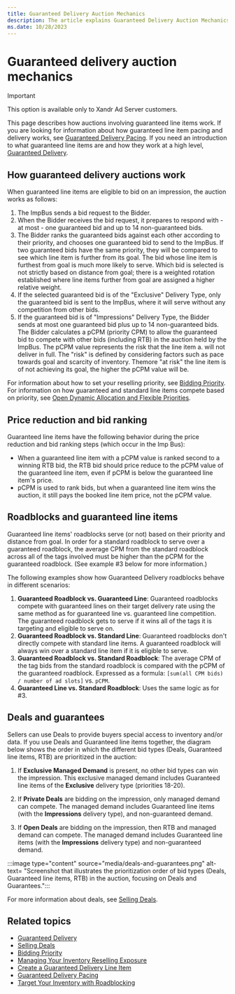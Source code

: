 ```yaml
---
title: Guaranteed Delivery Auction Mechanics
description: The article explains Guaranteed Delivery Auction Mechanics option which available only to Xandr Ad Server customers.
ms.date: 10/28/2023
---
```


# Guaranteed delivery auction mechanics

> [!IMPORTANT]
> This option is available only to Xandr Ad Server customers.

This page describes how auctions involving guaranteed line items work. If you are looking for information about how guaranteed line item pacing and delivery works, see [Guaranteed Delivery Pacing](guaranteed-delivery-pacing.md). If you need an introduction to what guaranteed line items are and how they work at a high level, [Guaranteed Delivery](guaranteed-delivery.md).

## How guaranteed delivery auctions work

When guaranteed line items are eligible to bid on an impression, the auction works as follows:

1.  The ImpBus sends a bid request to the Bidder.
1.  When the Bidder receives the bid request, it prepares to respond with - at most - one guaranteed bid and up to 14 non-guaranteed bids.
1.  The Bidder ranks the guaranteed bids against each other according to their priority, and chooses one guaranteed bid to send to the ImpBus. If two guaranteed bids have the same priority, they will be compared to see which line item is further from its goal. The bid whose line item is furthest from goal is much more likely to serve. Which bid is selected is not strictly based on distance from goal; there is a weighted rotation established where line items further from goal are assigned a higher relative weight.
1.  If the selected guaranteed bid is of the "Exclusive" Delivery Type, only the guaranteed bid is sent to the ImpBus, where it will serve without any competition from other bids.
1.  If the guaranteed bid is of "Impressions" Delivery Type, the Bidder sends at most one guaranteed bid plus up to 14 non-guaranteed bids. The Bidder calculates a pCPM (priority CPM) to allow the guaranteed bid to compete with other bids (including RTB) in the auction held by the ImpBus. The pCPM value represents the risk that the line item
    a. will not deliver in full. The "risk" is defined by considering factors such as pace towards goal and scarcity of inventory. Themore "at risk" the line item is of not achieving its goal, the higher the pCPM value will be.

For information about how to set your reselling priority, see [Bidding Priority](bidding-priority.md). For information on how guaranteed and standard line items compete based on
priority, see [Open Dynamic Allocation and Flexible Priorities](open-dynamic-allocation-and-flexible-priorities.md).

## Price reduction and bid ranking

Guaranteed line items have the following behavior during the price reduction and bid ranking steps (which occur in the Imp Bus):

- When a guaranteed line item with a pCPM value is ranked second to a winning RTB bid, the RTB bid should price reduce to the pCPM value of the guaranteed line item, even if pCPM is below the guaranteed line item's price.
- pCPM is used to rank bids, but when a guaranteed line item wins the auction, it still pays the booked line item price, not the pCPM value.

## Roadblocks and guaranteed line items

Guaranteed line items' roadblocks serve (or not) based on their priority and distance from goal. In order for a standard roadblock to serve over a guaranteed roadblock, the average CPM from the standard roadblock across all of the tags involved must be higher than the pCPM for the guaranteed roadblock. (See example \#3 below for more information.)

The following examples show how Guaranteed Delivery roadblocks behave in different scenarios:

1.  **Guaranteed Roadblock vs. Guaranteed Line**: Guaranteed roadblocks compete with guaranteed lines on their target delivery rate using the same method as for guaranteed line vs. guaranteed line competition. The guaranteed roadblock gets to serve if it wins all of the tags it is targeting and eligible to serve on.
1.  **Guaranteed Roadblock vs. Standard Line**: Guaranteed roadblocks don't directly compete with standard line items. A guaranteed roadblock will always win over a standard line item if it is eligible to serve.
1.  **Guaranteed Roadblock vs. Standard Roadblock**: The average CPM of the tag bids from the standard roadblock is compared with the pCPM of the guaranteed roadblock. Expressed as a formula:
    `[sum(all CPM bids) / number of ad slots]` vs. `pCPM`.
1.  **Guaranteed Line vs. Standard Roadblock**: Uses the same logic as for \#3.

## Deals and guarantees

Sellers can use Deals to provide buyers special access to inventory and/or data. If you use Deals and Guaranteed line items together, the diagram below shows the order in which the different bid types (Deals, Guaranteed line items, RTB) are prioritized in the auction:

1. If **Exclusive Managed Demand** is present, no other bid types can win the impression. This exclusive managed demand includes Guaranteed line items of the **Exclusive** delivery type (priorities 18-20).

1. If **Private Deals** are bidding on the impression, only managed demand can compete. The managed demand includes Guaranteed line items (with the **Impressions** delivery type), and non-guaranteed demand.

1. If **Open Deals** are bidding on the impression, then RTB and managed demand can compete. The managed demand includes Guaranteed line items (with the **Impressions** delivery type) and non-guaranteed demand.

:::image type="content" source="media/deals-and-guarantees.png" alt-text= "Screenshot that illustrates the prioritization order of bid types (Deals, Guaranteed line items, RTB) in the auction, focusing on Deals and Guarantees.":::

For more information about deals, see [Selling Deals](selling-deals.md).

## Related topics

- [Guaranteed Delivery](guaranteed-delivery.md)
- [Selling Deals](selling-deals.md)
- [Bidding Priority](bidding-priority.md)
- [Managing Your Inventory Reselling Exposure](managing-your-inventory-reselling-exposure.md)
- [Create a Guaranteed Delivery Line Item](create-a-guaranteed-delivery-line-item.md)
- [Guaranteed Delivery Pacing](guaranteed-delivery-pacing.md)
- [Target Your Inventory with Roadblocking](target-your-inventory-with-roadblocking.md)
